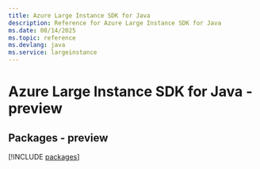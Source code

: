 ```yaml
---
title: Azure Large Instance SDK for Java
description: Reference for Azure Large Instance SDK for Java
ms.date: 08/14/2025
ms.topic: reference
ms.devlang: java
ms.service: largeinstance
---
```

# Azure Large Instance SDK for Java - preview
## Packages - preview
[!INCLUDE [packages](large-instance-index.md)]